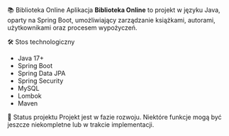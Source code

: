 📚 Biblioteka Online 
Aplikacja **Biblioteka Online** to projekt w języku Java, oparty na Spring Boot, umożliwiający zarządzanie książkami, autorami, użytkownikami oraz procesem wypożyczeń.

🛠️ Stos technologiczny
- Java 17+
- Spring Boot
- Spring Data JPA
- Spring Security
- MySQL
- Lombok
- Maven

🚧 Status projektu
Projekt jest w fazie rozwoju. Niektóre funkcje mogą być jeszcze niekompletne lub w trakcie implementacji.
